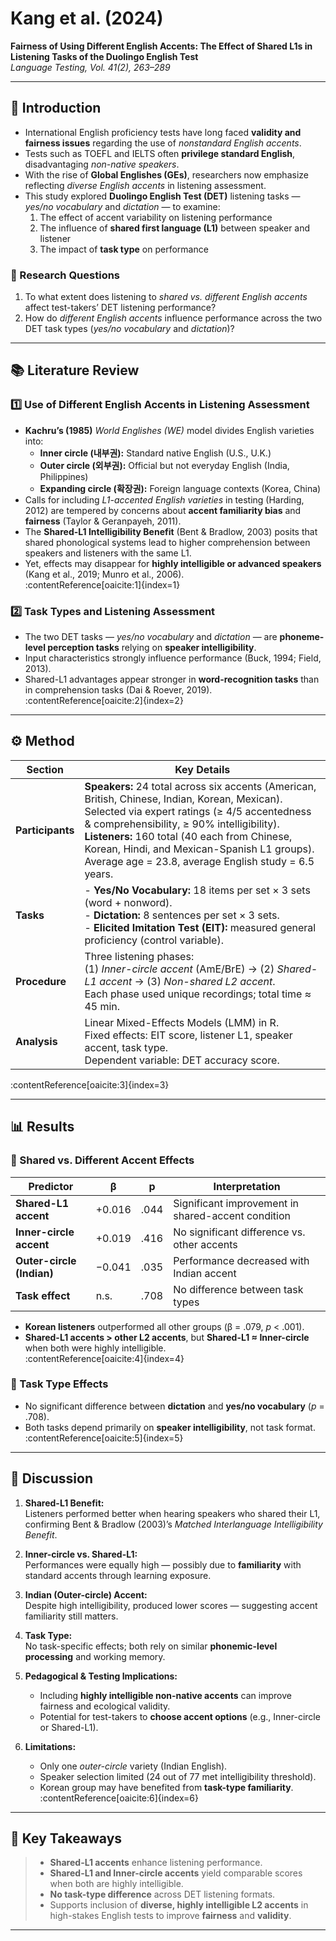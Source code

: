 # Kang et al. (2024)  
**Fairness of Using Different English Accents: The Effect of Shared L1s in Listening Tasks of the Duolingo English Test**  
*Language Testing, Vol. 41(2), 263–289*

---

## 🧭 Introduction

- International English proficiency tests have long faced **validity and fairness issues** regarding the use of *nonstandard English accents*.  
- Tests such as TOEFL and IELTS often **privilege standard English**, disadvantaging *non-native speakers*.  
- With the rise of **Global Englishes (GEs)**, researchers now emphasize reflecting *diverse English accents* in listening assessment.  
- This study explored **Duolingo English Test (DET)** listening tasks — *yes/no vocabulary* and *dictation* — to examine:  
  1. The effect of accent variability on listening performance  
  2. The influence of **shared first language (L1)** between speaker and listener  
  3. The impact of **task type** on performance  

### 🎯 Research Questions
1. To what extent does listening to *shared vs. different English accents* affect test-takers’ DET listening performance?  
2. How do *different English accents* influence performance across the two DET task types (*yes/no vocabulary* and *dictation*)?  


---

## 📚 Literature Review

### 1️⃣ Use of Different English Accents in Listening Assessment
- **Kachru’s (1985)** *World Englishes (WE)* model divides English varieties into:
  - **Inner circle (내부권):** Standard native English (U.S., U.K.)
  - **Outer circle (외부권):** Official but not everyday English (India, Philippines)
  - **Expanding circle (확장권):** Foreign language contexts (Korea, China)
- Calls for including *L1-accented English varieties* in testing (Harding, 2012) are tempered by concerns about **accent familiarity bias** and **fairness** (Taylor & Geranpayeh, 2011).  
- The **Shared-L1 Intelligibility Benefit** (Bent & Bradlow, 2003) posits that shared phonological systems lead to higher comprehension between speakers and listeners with the same L1.  
- Yet, effects may disappear for **highly intelligible or advanced speakers** (Kang et al., 2019; Munro et al., 2006).  
:contentReference[oaicite:1]{index=1}

### 2️⃣ Task Types and Listening Assessment
- The two DET tasks — *yes/no vocabulary* and *dictation* — are **phoneme-level perception tasks** relying on **speaker intelligibility**.  
- Input characteristics strongly influence performance (Buck, 1994; Field, 2013).  
- Shared-L1 advantages appear stronger in **word-recognition tasks** than in comprehension tasks (Dai & Roever, 2019).  
:contentReference[oaicite:2]{index=2}

---

## ⚙️ Method

| Section | Key Details |
|----------|--------------|
| **Participants** | **Speakers:** 24 total across six accents (American, British, Chinese, Indian, Korean, Mexican). Selected via expert ratings (≥ 4/5 accentedness & comprehensibility, ≥ 90% intelligibility). <br> **Listeners:** 160 total (40 each from Chinese, Korean, Hindi, and Mexican-Spanish L1 groups). Average age = 23.8, average English study = 6.5 years. |
| **Tasks** | - **Yes/No Vocabulary:** 18 items per set × 3 sets (word + nonword).  <br> - **Dictation:** 8 sentences per set × 3 sets.  <br> - **Elicited Imitation Test (EIT):** measured general proficiency (control variable). |
| **Procedure** | Three listening phases: <br> (1) *Inner-circle accent* (AmE/BrE) → (2) *Shared-L1 accent* → (3) *Non-shared L2 accent*. <br> Each phase used unique recordings; total time ≈ 45 min. |
| **Analysis** | Linear Mixed-Effects Models (LMM) in R. <br> Fixed effects: EIT score, listener L1, speaker accent, task type. <br> Dependent variable: DET accuracy score. |
:contentReference[oaicite:3]{index=3}

---

## 📊 Results

### 🌳 Shared vs. Different Accent Effects

| Predictor | β | p | Interpretation |
|------------|---|---|----------------|
| **Shared-L1 accent** | +0.016 | .044 | Significant improvement in shared-accent condition |
| **Inner-circle accent** | +0.019 | .416 | No significant difference vs. other accents |
| **Outer-circle (Indian)** | −0.041 | .035 | Performance decreased with Indian accent |
| **Task effect** | n.s. | .708 | No difference between task types |

- **Korean listeners** outperformed all other groups (β = .079, *p* < .001).  
- **Shared-L1 accents > other L2 accents**, but **Shared-L1 ≈ Inner-circle** when both were highly intelligible.  
:contentReference[oaicite:4]{index=4}

### 🌱 Task Type Effects
- No significant difference between **dictation** and **yes/no vocabulary** (*p* = .708).  
- Both tasks depend primarily on **speaker intelligibility**, not task format.  
:contentReference[oaicite:5]{index=5}

---

## 💬 Discussion

1. **Shared-L1 Benefit:**  
   Listeners performed better when hearing speakers who shared their L1, confirming Bent & Bradlow (2003)’s *Matched Interlanguage Intelligibility Benefit*.  

2. **Inner-circle vs. Shared-L1:**  
   Performances were equally high — possibly due to **familiarity** with standard accents through learning exposure.  

3. **Indian (Outer-circle) Accent:**  
   Despite high intelligibility, produced lower scores — suggesting accent familiarity still matters.  

4. **Task Type:**  
   No task-specific effects; both rely on similar **phonemic-level processing** and working memory.  

5. **Pedagogical & Testing Implications:**  
   - Including **highly intelligible non-native accents** can improve fairness and ecological validity.  
   - Potential for test-takers to **choose accent options** (e.g., Inner-circle or Shared-L1).  

6. **Limitations:**  
   - Only one *outer-circle* variety (Indian English).  
   - Speaker selection limited (24 out of 77 met intelligibility threshold).  
   - Korean group may have benefited from **task-type familiarity**.  
:contentReference[oaicite:6]{index=6}

---

## 🧩 Key Takeaways

> - **Shared-L1 accents** enhance listening performance.  
> - **Shared-L1 and Inner-circle accents** yield comparable scores when both are highly intelligible.  
> - **No task-type difference** across DET listening formats.  
> - Supports inclusion of **diverse, highly intelligible L2 accents** in high-stakes English tests to improve **fairness** and **validity**.

---
